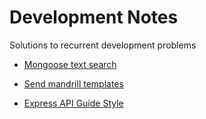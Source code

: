 # Development Notes
 Solutions to recurrent development problems

 - [Mongoose text search](https://github.com/Vinz93/Development-notes/blob/master/text_search_mongodb.md)

 - [Send mandrill templates]( https://github.com/Vinz93/Development-notes/blob/master/send_mails_mandrill.md)

 - [Express API Guide Style]( https://github.com/Vinz93/Development-notes/blob/master/backend_standard.md)
